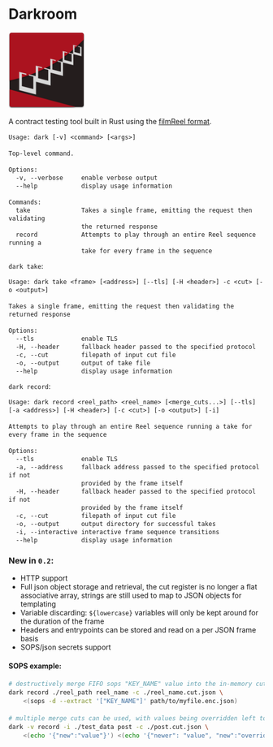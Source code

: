 # Darkroom

<img src="darkroomlogo_mini.svg?sanitize=true" width="150"/>

A contract testing tool built in Rust using the [filmReel format](https://github.com/Bestowinc/filmReel).


```
Usage: dark [-v] <command> [<args>]

Top-level command.

Options:
  -v, --verbose     enable verbose output
  --help            display usage information

Commands:
  take              Takes a single frame, emitting the request then validating
                    the returned response
  record            Attempts to play through an entire Reel sequence running a
                    take for every frame in the sequence

```


`dark take`:

```
Usage: dark take <frame> [<address>] [--tls] [-H <header>] -c <cut> [-o <output>]

Takes a single frame, emitting the request then validating the returned response

Options:
  --tls             enable TLS
  -H, --header      fallback header passed to the specified protocol
  -c, --cut         filepath of input cut file
  -o, --output      output of take file
  --help            display usage information

```

`dark record`:

```
Usage: dark record <reel_path> <reel_name> [<merge_cuts...>] [--tls] [-a <address>] [-H <header>] [-c <cut>] [-o <output>] [-i]

Attempts to play through an entire Reel sequence running a take for every frame in the sequence

Options:
  --tls             enable TLS
  -a, --address     fallback address passed to the specified protocol if not
                    provided by the frame itself
  -H, --header      fallback header passed to the specified protocol if not
                    provided by the frame itself
  -c, --cut         filepath of input cut file
  -o, --output      output directory for successful takes
  -i, --interactive interactive frame sequence transitions
  --help            display usage information

```

### New in `0.2`:

* HTTP support
* Full json object storage and retrieval, the cut register is no longer a flat associative array, strings are still used to map to JSON objects for templating
* Variable discarding: `${lowercase}` variables will only be kept around for the duration of the frame
* Headers and entrypoints can be stored and read on a per JSON frame basis
* SOPS/json secrets support


#### SOPS example:

```sh
# destructively merge FIFO sops "KEY_NAME" value into the in-memory cut register
dark record ./reel_path reel_name -c ./reel_name.cut.json \
    <(sops -d --extract '["KEY_NAME"]' path/to/myfile.enc.json)

# multiple merge cuts can be used, with values being overridden left to right (right will have newer values)
dark -v record -i ./test_data post -c ./post.cut.json \
    <(echo '{"new":"value"}') <(echo '{"newer": "value", "new":"overridden"}'
```

